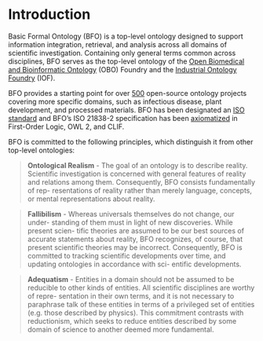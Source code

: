 # Introduction

Basic Formal Ontology (BFO) is a top-level ontology designed to support information integration, retrieval, and analysis across all domains of scientific investigation. Containing only general terms common across disciplines, BFO serves as the top-level ontology of the [Open Biomedical and Bioinformatic Ontology](https://obofoundry.org/) (OBO) Foundry and the [Industrial Ontology Foundry](https://industrialontologies.org/) (IOF).

BFO provides a starting point for over [500](http://basic-formal-ontology.org/users.html) open-source ontology projects covering more specific domains, such as infectious disease, plant development, and processed materials. BFO has been designated an [ISO standard](https://www.iso.org/standard/74572.html) and BFO’s ISO 21838-2 specification has been [axiomatized](https://github.com/BFO-ontology/BFO-2020/tree/21838-2/21838-2) in First-Order Logic, OWL 2, and CLIF.
 
BFO is committed to the following principles, which distinguish it from other top-level ontologies:

> **Ontological Realism** - The goal of an ontology is to describe reality. Scientific investigation is concerned with general features of reality and relations among them. Consequently, BFO consists fundamentally of rep- resentations of reality rather than merely language, concepts, or mental representations about reality.

> **Fallibilism** - Whereas universals themselves do not change, our under- standing of them must in light of new discoveries. While present scien- tific theories are assumed to be our best sources of accurate statements about reality, BFO recognizes, of course, that present scientific theories may be incorrect. Consequently, BFO is committed to tracking scientific developments over time, and updating ontologies in accordance with sci- entific developments.

> **Adequatism** - Entities in a domain should not be assumed to be reducible to other kinds of entities. All scientific disciplines are worthy of repre- sentation in their own terms, and it is not necessary to paraphrase talk of these entities in terms of a privileged set of entities (e.g. those described by physics). This commitment contrasts with reductionism, which seeks to reduce entities described by some domain of science to another deemed more fundamental.